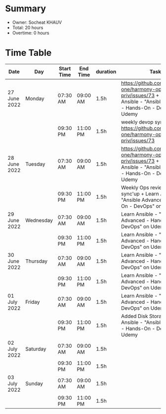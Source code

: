 # Summary

* Owner: Socheat KHAUV
* Total: 20 hours
* Overtime: 0 hours

# Time Table

| Date         | Day       | Start Time | End Time | duration | Task                                                                                                                        |
|--------------|-----------|------------|----------|----------|-----------------------------------------------------------------------------------------------------------------------------|
| 27 June 2022 | Monday    | 07:30 AM   | 09:00 AM | 1.5h     | https://github.com/harmony-one/harmony-ops-priv/issues/73 + Learn Ansible - "Ansible Advanced - Hands-On - DevOps" on Udemy |
|              |           | 09:30 PM   | 11:00 PM | 1.5h     | weekly devop sync-up + https://github.com/harmony-one/harmony-ops-priv/issues/73                                            |
| 28 June 2022 | Tuesday   | 07:30 AM   | 09:00 AM | 1.5h     | https://github.com/harmony-one/harmony-ops-priv/issues/73 + Learn Ansible - "Ansible Advanced - Hands-On - DevOps" on Udemy |
|              |           | 09:30 PM   | 11:00 PM | 1.5h     | Weekly Ops review and Eng sync'up + Learn Ansible - "Ansible Advanced - Hands-On - DevOps" on Udemy                         |
| 29 June 2022 | Wednesday | 07:30 AM   | 09:00 AM | 1.5h     | Learn Ansible - "Ansible Advanced - Hands-On - DevOps" on Udemy                                                             |
|              |           | 09:30 PM   | 11:00 PM | 1.5h     | Learn Ansible - "Ansible Advanced - Hands-On - DevOps" on Udemy                                                             |
| 30 June 2022 | Thursday  | 07:30 AM   | 09:00 AM | 1.5h     | Learn Ansible - "Ansible Advanced - Hands-On - DevOps" on Udemy                                                             |
|              |           | 09:30 PM   | 11:00 PM | 1.5h     | Learn Ansible - "Ansible Advanced - Hands-On - DevOps" on Udemy                                                             |
| 01 July 2022 | Friday    | 07:30 AM   | 09:00 AM | 1.5h     | Learn Ansible - "Ansible Advanced - Hands-On - DevOps" on Udemy                                                             |
|              |           | 09:30 PM   | 11:00 PM | 1.5h     | Added Disk Storage + Learn Ansible - "Ansible Advanced - Hands-On - DevOps" on Udemy                                        |
| 02 July 2022 | Saturday  | 07:30 AM   | 09:00 AM | 1.5h     |                                                                                                                             |
|              |           | 09:30 PM   | 11:00 PM | 1.5h     |                                                                                                                             |
| 03 July 2022 | Sunday    | 07:30 AM   | 09:00 AM | 1.5h     |                                                                                                                             |
|              |           | 09:30 PM   | 11:00 PM | 1.5h     |                                                                                                                             |
